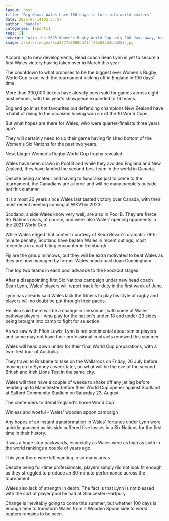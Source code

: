```yaml
---
layout: post
title: "Big News: Wales have 100 days to turn into world beaters"
date: 2025-05-14T05:35:57
author: "badely"
categories: [Sports]
tags: []
excerpt: "With the 2025 Women's Rugby World Cup only 100 days away, Wales are racing against time to transform themselves into a winning side."
image: assets/images/3cd8777a0088da41ff20c623b2cab258.jpg
---
```


According to new developments, Head coach Sean Lynn is yet to secure a first Wales victory having taken over in March this year

The countdown to what promises to be the biggest ever Women's Rugby World Cup is on, with the tournament kicking off in England in 100 days' time. 

More than 300,000 tickets have already been sold for games across eight host venues, with this year's showpiece expanded to 16 teams.

England go in as hot favourites but defending champions New Zealand have a habit of rising to the occasion having won six of the 10 World Cups.

But what hopes are there for Wales, who were quarter-finalists three years ago?

They will certainly need to up their game having finished bottom of the Women's Six Nations for the past two years.

New, bigger Women's Rugby World Cup trophy revealed

Wales have been drawn in Pool B and while they avoided England and New Zealand, they have landed the second best team in the world in Canada.

Despite being amateur and having to fundraise just to come to the tournament, the Canadians are a force and will be many people's outside bet this summer.

It is almost 20 years since Wales last tasted victory over Canada, with their most recent meeting coming at WXV1 in 2023. 

Scotland, a side Wales know very well, are also in Pool B. They are fierce Six Nations rivals, of course, and were also Wales' opening opponents in the 2021 World Cup.

While Wales edged that contest courtesy of Keira Bevan's dramatic 79th-minute penalty, Scotland have beaten Wales in recent outings, most recently a in a nail-biting encounter in Edinburgh. 

Fiji are the group minnows, but they will be extra motivated to beat Wales as they are now managed by former Wales head coach Ioan Cunningham. 

The top two teams in each pool advance to the knockout stages.

After a disappointing first Six Nations campaign under new head coach Sean Lynn, Wales' players will report back for duty in the first week of June.

Lynn has already said Wales lack the fitness to play his style of rugby and players will no doubt be put through their paces.

He also said there will be a change in personnel, with some of Wales' pathway players - who play for the nation's under-18 and under-23 sides - being brought into camp to fight for selection.

As we saw with Ffion Lewis, Lynn is not sentimental about senior players and some may not have their professional contracts renewed this summer. 

Wales will head down under for their final World Cup preparations, with a two-Test tour of Australia.

They travel to Brisbane to take on the Wallaroos on Friday, 26 July before moving on to Sydney a week later, on what will be the eve of the second British and Irish Lions Test in the same city. 

Wales will then have a couple of weeks to shake off any jet lag before heading up to Manchester before their World Cup opener against Scotland at Salford Community Stadium on Saturday 23, August. 

The contenders to derail England's home World Cup

Winless and woeful - Wales' wooden spoon campaign

Any hopes of an instant transformation in Wales' fortunes under Lynn were quickly quashed as his side suffered five losses in a Six Nations for the first time in their history.

It was a huge step backwards, especially as Wales were as high as sixth in the world rankings a couple of years ago.

This year there were left wanting in so many areas.

Despite being full-time professionals, players simply did not look fit enough as they struggled to produce an 80-minute performance across the tournament.

Wales also lack of strength in depth. The fact is that Lynn is not blessed with the sort of player pool he had at Gloucester-Hartpury.

Change is inevitably going to come this summer, but whether 100 days is enough time to transform Wales from a Wooden Spoon side to world beaters remains to be seen. 

